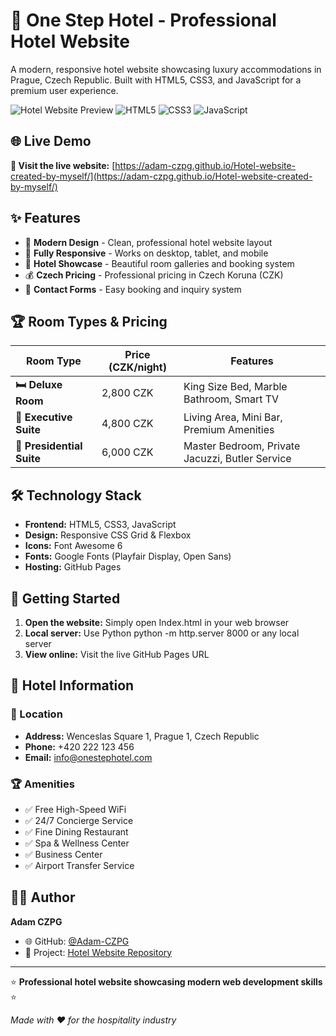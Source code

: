 ﻿# 🏨 One Step Hotel - Professional Hotel Website

A modern, responsive hotel website showcasing luxury accommodations in Prague, Czech Republic. Built with HTML5, CSS3, and JavaScript for a premium user experience.

![Hotel Website Preview](https://img.shields.io/badge/Status-Live%20Demo-brightgreen?style=for-the-badge)
![HTML5](https://img.shields.io/badge/HTML5-E34F26?style=for-the-badge&logo=html5&logoColor=white)
![CSS3](https://img.shields.io/badge/CSS3-1572B6?style=for-the-badge&logo=css3&logoColor=white)
![JavaScript](https://img.shields.io/badge/JavaScript-F7DF1E?style=for-the-badge&logo=javascript&logoColor=black)

## 🌐 Live Demo

**🔗 Visit the live website:** [https://adam-czpg.github.io/Hotel-website-created-by-myself/](https://adam-czpg.github.io/Hotel-website-created-by-myself/)

## ✨ Features

- 🎨 **Modern Design** - Clean, professional hotel website layout
- 📱 **Fully Responsive** - Works on desktop, tablet, and mobile
- 🏨 **Hotel Showcase** - Beautiful room galleries and booking system
- 💰 **Czech Pricing** - Professional pricing in Czech Koruna (CZK)
- 📧 **Contact Forms** - Easy booking and inquiry system

## 🏆 Room Types & Pricing

| Room Type | Price (CZK/night) | Features |
|-----------|-------------------|----------|
| **🛏️ Deluxe Room** | 2,800 CZK | King Size Bed, Marble Bathroom, Smart TV |
| **🏨 Executive Suite** | 4,800 CZK | Living Area, Mini Bar, Premium Amenities |
| **👑 Presidential Suite** | 6,000 CZK | Master Bedroom, Private Jacuzzi, Butler Service |

## 🛠️ Technology Stack

- **Frontend:** HTML5, CSS3, JavaScript
- **Design:** Responsive CSS Grid & Flexbox
- **Icons:** Font Awesome 6
- **Fonts:** Google Fonts (Playfair Display, Open Sans)
- **Hosting:** GitHub Pages

## 🚀 Getting Started

1. **Open the website:** Simply open Index.html in your web browser
2. **Local server:** Use Python python -m http.server 8000 or any local server
3. **View online:** Visit the live GitHub Pages URL

## 🏨 Hotel Information

### 📍 Location
- **Address:** Wenceslas Square 1, Prague 1, Czech Republic
- **Phone:** +420 222 123 456
- **Email:** info@onestephotel.com

### 🏆 Amenities
- ✅ Free High-Speed WiFi
- ✅ 24/7 Concierge Service
- ✅ Fine Dining Restaurant
- ✅ Spa & Wellness Center
- ✅ Business Center
- ✅ Airport Transfer Service

## 👨‍💻 Author

**Adam CZPG**
- 🌐 GitHub: [@Adam-CZPG](https://github.com/Adam-CZPG)
- 🔗 Project: [Hotel Website Repository](https://github.com/Adam-CZPG/Hotel-website-created-by-myself)

---

⭐ **Professional hotel website showcasing modern web development skills** ⭐

*Made with ❤️ for the hospitality industry*

